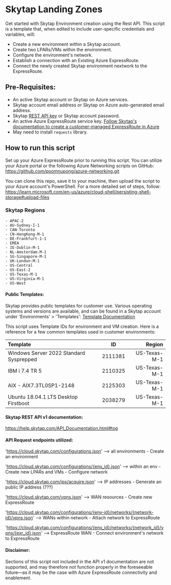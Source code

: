 # Skytap Landing Zones #
Get started with Skytap Environment creation using the Rest API. This script is a template that, when edited to include user-specific credentials and variables, will:

- Create a new environment within a Skytap account.
- Create two LPARs/VMs within the environment. 
- Configure the environment's network.
- Establish a connection with an Existing Azure ExpressRoute.
- Connect the newly created Skytap environment nextwork to the ExpressRoute.

## Pre-Requisites: ##
* An active Skytap account or Skytap on Azure services. 
* Skytap account email address or Skytap on Azure auto-generated email address. 
* Skytap [REST API key](https://help.skytap.com/kb-generate-api-token.html) or Skytap account password.
* An active Azure ExpressRoute service key. [Follow Skytap's documentation to create a customer-managed ExpressRoute in Azure](https://help.skytap.com/wan-create-self-managed-expressroute.html)
* May need to install `requests` library.

## How to run this script ##
Set up your Azure ExpressRoute prior to running this script. You can utilize your 
Azure portal or the following Azure Networking scripts on GitHub: 
https://github.com/poomnupong/azure-networking.git

You can clone this repo, save it to your machine, 
then upload the script to your Azure account's PowerShell. 
For a more detailed set of steps, follow:
https://learn.microsoft.com/en-us/azure/cloud-shell/persisting-shell-storage#upload-files

### Skytap Regions ###
    - APAC-2
    - AU-Sydney-I-1
    - CAN-Toronto
    - CN-HongKong-M-1 
    - DE-Frankfurt-1-1
    - EMEA
    - IE-Dublin-M-1
    - NL-Amsterdam-M-1 
    - SG-Singapore-M-1
    - UK-London-M-1
    - US-Central 
    - US-East-2
    - US-Texas-M-1
    - US-Virginia-M-1
    - US-West
    
#### Public Templates:
Skytap provides public templates for customer use. Various operating systems and versions are available, and can be found in a Skytap account under 'Environments' > 'Templates':
[Template Documentation](https://help.skytap.com/using-public-templates.html)

This script uses Template IDs for environment and VM creation. Here is a reference for a few common templates used in customer environments:

| Template              | ID | Region |
| :---------------- | :------: | ----: |
| Windows Server 2022 Standard Sysprepped        |   2111381   | US-Texas-M-1 |
| IBM i 7.4 TR 5           |   2110325   | US-Texas-M-1 |
| AIX - AIX7.3TL0SP1-2148    |  2125303   | US-Texas-M-1 |
| Ubuntu 18.04.1 LTS Desktop Firstboot |  2038279   | US-Texas-M-1 |

#### Skytap REST API v1 documentation:
https://help.skytap.com/API_Documentation.html#top

#### API Request endpoints utilized: ####
'https://cloud.skytap.com/configurations.json' --> all environments
    - Create an environment

'https://cloud.skytap.com/configurations/{env_id}.json' --> within an env
    - Create new LPARs and VMs
    - Configure network

'https://cloud.skytap.com/ips/acquire.json' --> IP addresses
    - Generate an public IP address (???)

'https://cloud.skytap.com/vpns.json' --> WAN resources
    - Create new ExpressRoute

'https://cloud.skytap.com/configurations/{env-id}/networks/{network-id}/vpns.json' --> WANs within network
    - Attach network to ExpressRoute

'https://cloud.skytap.com/configurations/{env_id}/networks/{network_id}/vpns/{exr_id}.json' --> ExpressRoute WAN
    - Connect environment's network to ExpressRoute




#### Disclaimer: ####
Sections of this script not included in the API v1 documentation are not
supported, and may therefore not function properly in the foreseeable future––as
it may be the case with Azure ExpressRoute connectivity and enablement. 
